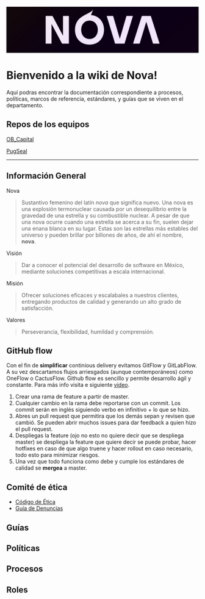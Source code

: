![](https://raw.githubusercontent.com/novaDepto/Nova/master/Desarrollo%20de%20departamento/Marketing%20y%20comunicaci%C3%B3n/Imagen%20Corporativa/Im%C3%A1genes/NOVA_banner.jpg)

# Bienvenido a la wiki de Nova!
Aquí podras encontrar la documentación correspondiente a procesos, políticas, marcos de referencia, estándares, y guías que se viven en el departamento.

## Repos de los equipos

[OB_Capital](https://github.com/novaDepto/OB_Capital)

[PugSeal](https://github.com/novaDepto/PugSeal)

***

## Información General
Nova
> Sustantivo femenino del latín _nova_ que significa nuevo. Una nova es una explosión termonuclear causada por un desequilibrio entre la gravedad de una estrella y su combustible nuclear. A pesar de que una nova ocurre cuando una estrella se acerca a su fin, suelen dejar una enana blanca​ en su lugar. Estas son las estrellas más estables del universo y pueden brillar por billones de años, de ahí el nombre, **nova**.

Visión
> Dar a conocer el potencial del desarrollo de software en México, mediante soluciones competitivas a escala internacional.

Misión

> Ofrecer soluciones eficaces y escalabales a nuestros clientes, entregando productos de calidad y generando un alto grado de satisfacción.

Valores
> Perseverancia, flexibilidad, humildad y comprensión.

## GitHub flow
Con el fin de **simplificar** continious delivery evitamos GitFlow y GitLabFlow. A su vez descartamos flujos arriesgados (aunque contemporáneos) como OneFlow o CactusFlow. Github flow es sencillo y permite desarrollo ágil y constante. Para más info visita e siguiente [video](https://www.youtube.com/watch?v=2Xagp86uOuI).
1. Crear una rama de feature a partir de master.
2. Cualquier cambio en la rama debe reportarse con un commit. Los commit serán en inglés siguiendo verbo en infinitivo + lo que se hizo.
3. Abres un pull request que permitira que los demás sepan y revisen que cambió. Se pueden abrir muchos issues para dar feedback a quien hizo el pull request.
4. Despliegas la feature (ojo no esto no quiere decir que se despliega master) se despliega la feature que quiere decir se puede probar, hacer hotfixes en caso de que algo truene y hacer rollout en caso necesario, todo esto para minimizar riesgos.
6. Una vez que todo funciona como debe y cumple los estándares de calidad se **mergea** a master.

## Comité de ética
* [Código de Ética](https://github.com/novaDepto/Nova/wiki/C%C3%B3digo-de-%C3%89tica)
* [Guía de Denuncias](https://github.com/novaDepto/Nova/wiki/Gu%C3%ADa-de-Denuncias)
## Guías
## Políticas
## Procesos
## Roles